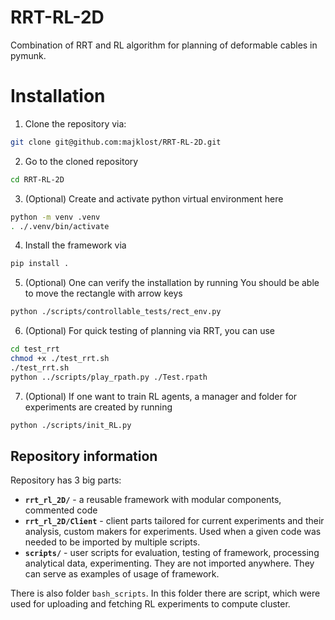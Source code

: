 # RRT-RL-2D

Combination of RRT and RL algorithm for planning of deformable cables in pymunk.

# Installation

1. Clone the repository via:

```bash
git clone git@github.com:majklost/RRT-RL-2D.git
```

2. Go to the cloned repository

```bash
cd RRT-RL-2D
```

3. (Optional)
   Create and activate python virtual environment here

```bash
python -m venv .venv
. ./.venv/bin/activate
```

4. Install the framework via

```sh
pip install .
```

5. (Optional)
   One can verify the installation by running
   You should be able to move the rectangle with arrow keys

```bash
python ./scripts/controllable_tests/rect_env.py
```

6. (Optional)
   For quick testing of planning via RRT, you can use

```bash
cd test_rrt
chmod +x ./test_rrt.sh
./test_rrt.sh
python ../scripts/play_rpath.py ./Test.rpath
```

7. (Optional)
   If one want to train RL agents, a manager and folder for experiments are created by running

```bash
python ./scripts/init_RL.py
```

## Repository information

Repository has 3 big parts:

- **`rrt_rl_2D/`** - a reusable framework with modular components, commented code
- **`rrt_rl_2D/Client`** - client parts tailored for current experiments and their analysis, custom makers for experiments. Used when a given code was needed to be imported by multiple scripts.
- **`scripts/`** - user scripts for evaluation, testing of framework, processing analytical data, experimenting. They are not imported anywhere. They can serve as examples of usage of framework.

There is also folder `bash_scripts`. In this folder there are script, which were used for uploading and fetching RL experiments to compute cluster.
